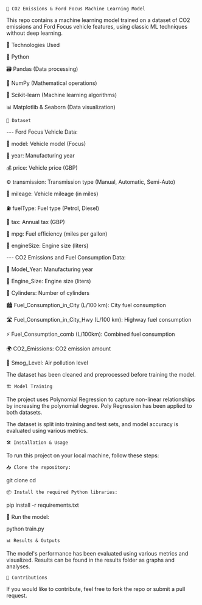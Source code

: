     🚗 CO2 Emissions & Ford Focus Machine Learning Model

This repo contains a machine learning model trained on a dataset of CO2 emissions and Ford Focus vehicle features, using classic ML techniques without deep learning.

  🚀 Technologies Used

  🐍 Python

  🗃️ Pandas (Data processing)

  🔢 NumPy (Mathematical operations)

  🤖 Scikit-learn (Machine learning algorithms)

  📊 Matplotlib & Seaborn (Data visualization)
  
    📂 Dataset

 --- Ford Focus Vehicle Data:

🚗 model: Vehicle model (Focus)

📅 year: Manufacturing year

💰 price: Vehicle price (GBP)

⚙️ transmission: Transmission type (Manual, Automatic, Semi-Auto)

📏 mileage: Vehicle mileage (in miles)

⛽ fuelType: Fuel type (Petrol, Diesel)

💸 tax: Annual tax (GBP)

🔄 mpg: Fuel efficiency (miles per gallon)

🚀 engineSize: Engine size (liters)

--- CO2 Emissions and Fuel Consumption Data:

📅 Model_Year: Manufacturing year

🚀 Engine_Size: Engine size (liters)

🔩 Cylinders: Number of cylinders

🏙️ Fuel_Consumption_in_City (L/100 km): City fuel consumption

🛣️ Fuel_Consumption_in_City_Hwy (L/100 km): Highway fuel consumption

⚡ Fuel_Consumption_comb (L/100km): Combined fuel consumption

🌍 CO2_Emissions: CO2 emission amount

💨 Smog_Level: Air pollution level



The dataset has been cleaned and preprocessed before training the model.

    🏗️ Model Training

The project uses Polynomial Regression to capture non-linear relationships by increasing the polynomial degree. Poly Regression has been applied to both datasets.

The dataset is split into training and test sets, and model accuracy is evaluated using various metrics.

    🛠️ Installation & Usage

To run this project on your local machine, follow these steps:

    📥 Clone the repository:

git clone <repo-link>
cd <repo-name>
  
    📦 Install the required Python libraries:

pip install -r requirements.txt

  🏃 Run the model:

python train.py

    📊 Results & Outputs

The model's performance has been evaluated using various metrics and visualized. Results can be found in the results folder as graphs and analyses.

    🤝 Contributions

If you would like to contribute, feel free to fork the repo or submit a pull request.
